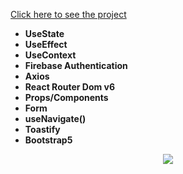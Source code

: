 [Click here to see the project](https://movie-app-with-firebase.vercel.app/) <br>

* __UseState__<br>
* __UseEffect__<br>
* __UseContext__<br>
* __Firebase Authentication__<br>
* __Axios__<br>
* __React Router Dom v6__<br>
* __Props/Components__<br>
* __Form__<br>
* __useNavigate()__<br>
* __Toastify__<br>
* __Bootstrap5__<br>
<div align="center"><img src="https://github.com/MehmetCakir1/movieAppWithFirebase/blob/master/movieAppFirebase.gif">
